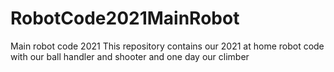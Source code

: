# RobotCode2021MainRobot
Main robot code 2021
This repository contains our 2021 at home robot code with our ball handler and shooter and one day our climber
